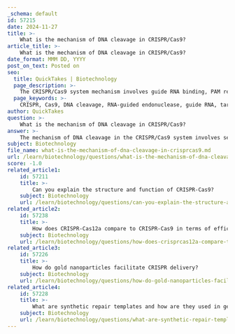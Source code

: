 ```yaml
---
_schema: default
id: 57215
date: 2024-11-27
title: >-
    What is the mechanism of DNA cleavage in CRISPR/Cas9?
article_title: >-
    What is the mechanism of DNA cleavage in CRISPR/Cas9?
date_format: MMM DD, YYYY
post_on_text: Posted on
seo:
  title: QuickTakes | Biotechnology
  page_description: >-
    The CRISPR/Cas9 system mechanism involves guide RNA binding, PAM recognition, R-loop formation, and subsequent DNA cleavage by Cas9, leading to double-strand breaks that are essential for genome editing and DNA repair processes.
  page_keywords: >-
    CRISPR, Cas9, DNA cleavage, RNA-guided endonuclease, guide RNA, target DNA, PAM, R-loop formation, nuclease activation, double-strand break, DNA repair, non-homologous end joining, homology-directed repair, genome editing
author: QuickTakes
question: >-
    What is the mechanism of DNA cleavage in CRISPR/Cas9?
answer: >-
    The mechanism of DNA cleavage in the CRISPR/Cas9 system involves several key steps and components. CRISPR/Cas9 utilizes the Cas9 protein, which is an RNA-guided endonuclease, to target and cleave specific DNA sequences. Here’s a detailed overview of the mechanism:\n\n1. **Guide RNA Binding**: The process begins with the formation of a complex between the Cas9 protein and a guide RNA (gRNA). The gRNA is designed to be complementary to a specific target DNA sequence, allowing for precise targeting.\n\n2. **Target DNA Recognition**: The Cas9-gRNA complex scans the DNA for a matching sequence. This recognition is facilitated by the presence of a protospacer adjacent motif (PAM), which is a short, conserved sequence (typically "NGG" for SpCas9) located adjacent to the target DNA sequence. The PAM is crucial for Cas9 to bind and initiate the cleavage process.\n\n3. **R-loop Formation**: Upon binding to the target DNA, the Cas9 protein undergoes conformational changes that promote the formation of an R-loop. This structure consists of the gRNA hybridized to the target DNA strand, while the non-target strand remains unbound.\n\n4. **Nuclease Activation**: The formation of the R-loop activates the nuclease domains of Cas9, specifically the HNH and RuvC domains. The HNH domain cleaves the target DNA strand complementary to the gRNA, while the RuvC domain cleaves the non-target strand. This dual-strand cleavage results in a double-strand break (DSB) in the DNA.\n\n5. **DNA Cleavage**: The cleavage of both strands of the DNA occurs simultaneously, leading to the formation of a DSB. This break is critical for subsequent genome editing processes, as it triggers the cell's repair mechanisms.\n\n6. **DNA Repair**: Following the cleavage, the cell attempts to repair the DSB through two primary pathways: non-homologous end joining (NHEJ) or homology-directed repair (HDR). NHEJ often leads to insertions or deletions (indels) that can disrupt gene function, while HDR can be used to introduce specific genetic changes if a repair template is provided.\n\nIn summary, the CRISPR/Cas9 mechanism of DNA cleavage is a highly coordinated process involving the binding of the Cas9-gRNA complex to the target DNA, the formation of an R-loop, and the activation of the nuclease domains to induce a double-strand break, which is then repaired by the cell's natural repair mechanisms. This precise targeting and cleavage capability make CRISPR/Cas9 a powerful tool for genome editing.
subject: Biotechnology
file_name: what-is-the-mechanism-of-dna-cleavage-in-crisprcas9.md
url: /learn/biotechnology/questions/what-is-the-mechanism-of-dna-cleavage-in-crisprcas9
score: -1.0
related_article1:
    id: 57211
    title: >-
        Can you explain the structure and function of CRISPR-Cas9?
    subject: Biotechnology
    url: /learn/biotechnology/questions/can-you-explain-the-structure-and-function-of-crisprcas9
related_article2:
    id: 57238
    title: >-
        How does CRISPR-Cas12a compare to CRISPR-Cas9 in terms of efficiency and application?
    subject: Biotechnology
    url: /learn/biotechnology/questions/how-does-crisprcas12a-compare-to-crisprcas9-in-terms-of-efficiency-and-application
related_article3:
    id: 57226
    title: >-
        How do gold nanoparticles facilitate CRISPR delivery?
    subject: Biotechnology
    url: /learn/biotechnology/questions/how-do-gold-nanoparticles-facilitate-crispr-delivery
related_article4:
    id: 57228
    title: >-
        What are synthetic repair templates and how are they used in genome editing?
    subject: Biotechnology
    url: /learn/biotechnology/questions/what-are-synthetic-repair-templates-and-how-are-they-used-in-genome-editing
---
```


&nbsp;